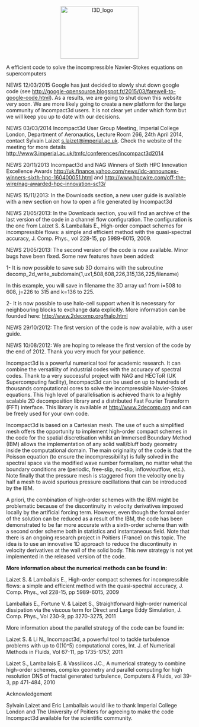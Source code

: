 <a name="logo"/>
<div align="center">
<a href="https://www.incompact3d.com" target="_blank">
<img src="https://www.dropbox.com/s/v2v3kw4wrtbqhkw/I3D_logo.png?dl=0" alt="I3D_logo" width="210" height="142"></img>
</a>
</div>

A efficient code to solve the incompressible Navier-Stokes equations on supercomputers

NEWS 12/03/2015 Google has just decided to slowly shut down google code (see http://google-opensource.blogspot.fr/2015/03/farewell-to-google-code.html). As a results, we are going to shut down this website very soon. We are more likely going to create a new platform for the large community of Incompact3d users. It is not clear yet under which form but we will keep you up to date with our decisions.

NEWS 03/03/2014 Incompact3d User Group Meeting, Imperial College London, Department of Aeronautics, Lecture Room 266, 24th April 2014, contact Sylvain Laizet s.laizet@imperial.ac.uk. Check the website of the meeting for more details http://www3.imperial.ac.uk/tmfc/conferences/incompact3d2014

NEWS 20/11/2013 Incompact3d and NAG Winners of Sixth HPC Innovation Excellence Awards http://uk.finance.yahoo.com/news/idc-announces-winners-sixth-hpc-160400051.html and http://www.hpcwire.com/off-the-wire/nag-awarded-hpc-innovation-sc13/

NEWS 15/11/2013: In the Downloads section, a new user guide is available with a new section on how to open a file generated by Incompact3d

NEWS 21/05/2013: In the Downloads section, you will find an archive of the last version of the code in a channel flow configuration. The configuration is the one from ﻿Laizet S. & Lamballais E., High-order compact schemes for incompressible flows: a simple and efficient method with the quasi-spectral accuracy, J. Comp. Phys., vol 228-15, pp 5989-6015, 2009.

NEWS 21/05/2013: The second version of the code is now available. Minor bugs have been fixed. Some new features have been added:

1- It is now possible to save sub 3D domains with the subroutine decomp_2d_write_subdomain(1,ux1,508,608,226,315,136,225,filename)

In this example, you will save in filename the 3D array ux1 from i=508 to 608, j=226 to 315 and k=136 to 225.

2- It is now possible to use halo-cell support when it is necessary for neighbouring blocks to exchange data explicitly. More information can be founded here: http://www.2decomp.org/halo.html

NEWS 29/10/2012: The first version of the code is now available, with a user guide.

NEWS 10/08/2012: We are hoping to release the first version of the code by the end of 2012. Thank you very much for your patience.

Incompact3d is a powerful numerical tool for academic research. It can combine the versatility of industrial codes with the accuracy of spectral codes. Thank to a very successful project with NAG and HECToR (UK Supercomputing facility), Incompact3d can be used on up to hundreds of thousands computational cores to solve the incompressible Navier-Stokes equations. This high level of parallelisation is achieved thank to a highly scalable 2D decomposition library and a distributed Fast Fourier Transform (FFT) interface. This library is available at http://www.2decomp.org and can be freely used for your own code.

Incompact3d is based on a Cartesian mesh. The use of such a simplified mesh offers the opportunity to implement high-order compact schemes in the code for the spatial discretisation whilst an Immersed Boundary Method (IBM) allows the implementation of any solid wall/bluff body geometry inside the computational domain. The main originality of the code is that the Poisson equation (to ensure the incompressibility) is fully solved in the spectral space via the modified wave number formalism, no matter what the boundary conditions are (periodic, free-slip, no-slip, inflow/outflow, etc.). Note finally that the pressure mesh is staggered from the velocity one by half a mesh to avoid spurious pressure oscillations that can be introduced by the IBM.

A priori, the combination of high-order schemes with the IBM might be problematic because of the discontinuity in velocity derivatives imposed locally by the artificial forcing term. However, even though the formal order of the solution can be reduced as a result of the IBM, the code has been demonstrated to be far more accurate with a sixth-order scheme than with a second order scheme both in statistics and instantaneous field. Note that there is an ongoing research project in Poitiers (France) on this topic. The idea is to use an innovative 1D approach to reduce the discontinuity in velocity derivatives at the wall of the solid body. This new strategy is not yet implemented in the released version of the code.

**More information about the numerical methods can be found in:﻿﻿**

﻿Laizet S. & Lamballais E., High-order compact schemes for incompressible flows: a simple and efficient method with the quasi-spectral accuracy, J. Comp. Phys., vol 228-15, pp 5989-6015, 2009

Lamballais E., Fortune V. & Laizet S., Straightforward high-order numerical dissipation via the viscous term for Direct and Large Eddy Simulation, J. Comp. Phys., Vol 230-9, pp 3270-3275, 2011

More information about the parallel strategy of the code can be found in:

Laizet S. & Li N., Incompact3d, a powerful tool to tackle turbulence problems with up to 0(10^5) computational cores, Int. J. of Numerical Methods in Fluids, Vol 67-11, pp 1735-1757, 2011

Laizet S., Lamballais E. & Vassilicos J.C., A numerical strategy to combine high-order schemes, complex geometry and parallel computing for high resolution DNS of fractal generated turbulence, Computers & Fluids, vol 39-3, pp 471-484, 2010

Acknowledgement

Sylvain Laizet and Eric Lamballais would like to thank Imperial College London and The University of Poitiers for agreeing to make the code Incompact3d available for the scientific community.
